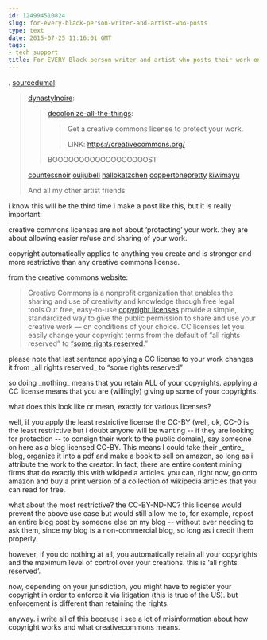 ```yaml
---
id: 124994510824
slug: for-every-black-person-writer-and-artist-who-posts
type: text
date: 2015-07-25 11:16:01 GMT
tags:
- tech support
title: For EVERY Black person writer and artist who posts their work online!
---
```

<p>.&nbsp;<a href="http://sourcedumal.tumblr.com/post/124965052211/for-every-black-person-writer-and-artist-who-posts" class="tumblr_blog">sourcedumal</a>:</p>

<blockquote><p><a href="http://dynastylnoire.tumblr.com/post/106668387205/for-every-black-person-writer-and-artist-who-posts" class="tumblr_blog">dynastylnoire</a>:</p><blockquote>
<p><a href="http://decolonize-all-the-things.tumblr.com/post/106668213693/for-every-black-person-writer-and-artist-who-posts" class="tumblr_blog">decolonize-all-the-things</a>:</p>
<blockquote>
<p>Get a creative commons license to protect your work.</p>
<p>LINK:&nbsp;<a href="https://creativecommons.org/">https://creativecommons.org/</a></p>
</blockquote>
<p>BOOOOOOOOOOOOOOOOOOST</p>
</blockquote>

<a href="http://tmblr.co/mOMCLkeKeLsvqIumIN4tyKQ">countessnoir</a>
<a href="http://tmblr.co/mu80yn1adAtxMFQjTJG-afw">ouijubell</a>
<a href="http://tmblr.co/mmRO6zoIo8LMFa_0FVv8jEg">hallokatzchen</a>
<a href="http://tmblr.co/mBineoAOQSzASIzVGKIpCXg">coppertonepretty</a>
<a href="http://tmblr.co/mi25sX8ErX0vU-4Xw-Egx-g">kiwimayu</a>

And all my other artist friends</blockquote>

<p>i know this will be the third time i make a post like this, but it is really important:</p><p>creative commons licenses are not about&nbsp;‘protecting’ your work. they are about allowing easier re/use and sharing of your work.&nbsp;</p><p>copyright automatically applies to anything you create and is stronger and more restrictive than any creative commons license.&nbsp;<br></p><p>from the creative commons website:</p><blockquote><p>Creative Commons is a nonprofit organization that enables the sharing and use of creativity and knowledge through free legal tools.Our free, easy-to-use <a href="http://creativecommons.org/licenses/">copyright licenses</a> provide a simple, standardized way to give the public permission to share and use your creative work — on conditions of your choice. CC licenses let you easily change your copyright terms from the default of “all rights reserved” to “<a href="http://wiki.creativecommons.org/FAQ#What_does_.22Some_Rights_Reserved.22_mean.3F">some rights reserved</a>.”</p></blockquote><p>please note that last sentence applying a CC license to your work changes it from _all rights reserved_ to&nbsp;“some rights reserved”</p><p>so doing _nothing_ means that you retain ALL of your copyrights. applying a CC license means that you are (willingly) giving up some of your copyrights.</p><p>what does this look like or mean, exactly for various licenses?</p><p>well, if you apply the least restrictive license the CC-BY (well, ok, CC-0 is the least restrictive but i doubt anyone will be wanting -- if they are looking for protection -- to consign their work to the public domain), say someone on here as a blog licensed CC-BY. This means I could take their _entire_ blog, organize it into a pdf and make a book to sell on amazon, so long as i attribute the work to the creator. In fact, there are entire content mining firms that do exactly this with wikipedia articles. you can, right now, go onto amazon and buy a print version of a collection of wikipedia articles that you can read for free. &nbsp;</p><p>what about the most restrictive? the CC-BY-ND-NC? this license would prevent the above use case but would still allow me to, for example, repost an entire blog post by someone else on my blog -- without ever needing to ask them, since my blog is a non-commercial blog, so long as i credit them properly.&nbsp;</p><p>however, if you do nothing at all, you automatically retain all your copyrights and the maximum level of control over your creations. this is&nbsp;‘all rights reserved’.&nbsp;</p><p>now, depending on your jurisdiction, you might have to register your copyright in order to enforce it via litigation (this is true of the US). but enforcement is different than retaining the rights.&nbsp;</p><p>anyway. i write all of this because i see a lot of misinformation about how copyright works and what creativecommons means.&nbsp;</p>